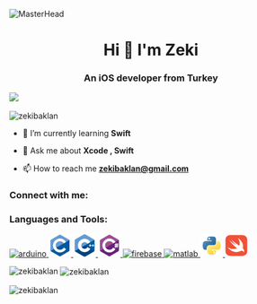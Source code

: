 
![MasterHead](https://s9.gifyu.com/images/Apple_App_Store_10th_anniversary_07102018_big.gif.large.gif)
<h1 align="center">Hi 👋 I'm Zeki</h1>
<h3 align="center">An iOS developer from Turkey</h3>

<img align=“right” width=“400” src=“https://s3.gifyu.com/images/BetterFalseKid-max-1mb.gif”>

<p align="left"> <img src="https://komarev.com/ghpvc/?username=zekibaklan&label=Profile%20views&color=0e75b6&style=flat" alt="zekibaklan" /> </p>

- 🌱 I’m currently learning **Swift**

- 💬 Ask me about **Xcode , Swift**

- 📫 How to reach me **zekibaklan@gmail.com**

<h3 align="left">Connect with me:</h3>
<p align="left">
</p>

<h3 align="left">Languages and Tools:</h3>
<p align="left"> <a href="https://www.arduino.cc/" target="_blank" rel="noreferrer"> <img src="https://cdn.worldvectorlogo.com/logos/arduino-1.svg" alt="arduino" width="40" height="40"/> </a> <a href="https://www.cprogramming.com/" target="_blank" rel="noreferrer"> <img src="https://raw.githubusercontent.com/devicons/devicon/master/icons/c/c-original.svg" alt="c" width="40" height="40"/> </a> <a href="https://www.w3schools.com/cpp/" target="_blank" rel="noreferrer"> <img src="https://raw.githubusercontent.com/devicons/devicon/master/icons/cplusplus/cplusplus-original.svg" alt="cplusplus" width="40" height="40"/> </a> <a href="https://www.w3schools.com/cs/" target="_blank" rel="noreferrer"> <img src="https://raw.githubusercontent.com/devicons/devicon/master/icons/csharp/csharp-original.svg" alt="csharp" width="40" height="40"/> </a> <a href="https://firebase.google.com/" target="_blank" rel="noreferrer"> <img src="https://www.vectorlogo.zone/logos/firebase/firebase-icon.svg" alt="firebase" width="40" height="40"/> </a> <a href="https://www.mathworks.com/" target="_blank" rel="noreferrer"> <img src="https://upload.wikimedia.org/wikipedia/commons/2/21/Matlab_Logo.png" alt="matlab" width="40" height="40"/> </a> <a href="https://www.python.org" target="_blank" rel="noreferrer"> <img src="https://raw.githubusercontent.com/devicons/devicon/master/icons/python/python-original.svg" alt="python" width="40" height="40"/> </a> <a href="https://developer.apple.com/swift/" target="_blank" rel="noreferrer"> <img src="https://raw.githubusercontent.com/devicons/devicon/master/icons/swift/swift-original.svg" alt="swift" width="40" height="40"/> </a> </p>

<p><img align="left" src="https://github-readme-stats.vercel.app/api/top-langs?username=zekibaklan&show_icons=true&locale=en&layout=compact" alt="zekibaklan" /></p>

<p>&nbsp;<img align="center" src="https://github-readme-stats.vercel.app/api?username=zekibaklan&show_icons=true&locale=en" alt="zekibaklan" /></p>

<p><img align="center" src="https://github-readme-streak-stats.herokuapp.com/?user=zekibaklan&" alt="zekibaklan" /></p>

